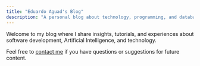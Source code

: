 ```yaml
---
title: "Eduardo Aguad's Blog"
description: "A personal blog about technology, programming, and databases."
---
```


Welcome to my blog where I share insights, tutorials, and experiences about software development, Artificial Intelligence, and technology.

Feel free to [contact me](/about) if you have questions or suggestions for future content.